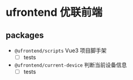 # ufrontend 优联前端

## packages

+ `@ufrontend/scripts` Vue3 项目脚手架
  - [ ] tests
+ `@ufrontend/current-device` 判断当前设备信息
  - [ ] tests
